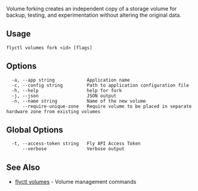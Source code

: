 Volume forking creates an independent copy of a storage volume for backup, testing, and experimentation without altering the original data.

## Usage
~~~
flyctl volumes fork <id> [flags]
~~~

## Options

~~~
  -a, --app string            Application name
  -c, --config string         Path to application configuration file
  -h, --help                  help for fork
  -j, --json                  JSON output
  -n, --name string           Name of the new volume
      --require-unique-zone   Require volume to be placed in separate hardware zone from existing volumes
~~~

## Global Options

~~~
  -t, --access-token string   Fly API Access Token
      --verbose               Verbose output
~~~

## See Also

* [flyctl volumes](/docs/flyctl/volumes/)	 - Volume management commands

